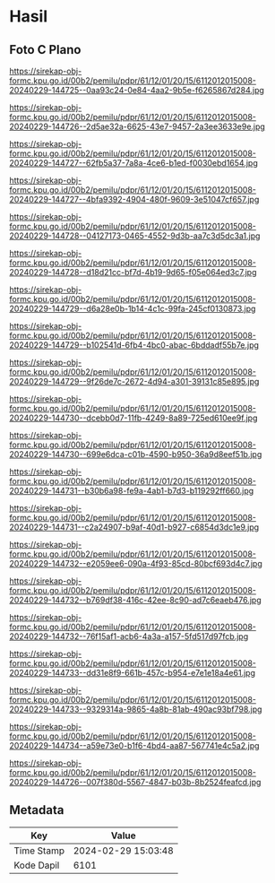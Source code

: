 # Hasil

## Foto C Plano

https://sirekap-obj-formc.kpu.go.id/00b2/pemilu/pdpr/61/12/01/20/15/6112012015008-20240229-144725--0aa93c24-0e84-4aa2-9b5e-f6265867d284.jpg

https://sirekap-obj-formc.kpu.go.id/00b2/pemilu/pdpr/61/12/01/20/15/6112012015008-20240229-144726--2d5ae32a-6625-43e7-9457-2a3ee3633e9e.jpg

https://sirekap-obj-formc.kpu.go.id/00b2/pemilu/pdpr/61/12/01/20/15/6112012015008-20240229-144727--62fb5a37-7a8a-4ce6-b1ed-f0030ebd1654.jpg

https://sirekap-obj-formc.kpu.go.id/00b2/pemilu/pdpr/61/12/01/20/15/6112012015008-20240229-144727--4bfa9392-4904-480f-9609-3e51047cf657.jpg

https://sirekap-obj-formc.kpu.go.id/00b2/pemilu/pdpr/61/12/01/20/15/6112012015008-20240229-144728--04127173-0465-4552-9d3b-aa7c3d5dc3a1.jpg

https://sirekap-obj-formc.kpu.go.id/00b2/pemilu/pdpr/61/12/01/20/15/6112012015008-20240229-144728--d18d21cc-bf7d-4b19-9d65-f05e064ed3c7.jpg

https://sirekap-obj-formc.kpu.go.id/00b2/pemilu/pdpr/61/12/01/20/15/6112012015008-20240229-144729--d6a28e0b-1b14-4c1c-99fa-245cf0130873.jpg

https://sirekap-obj-formc.kpu.go.id/00b2/pemilu/pdpr/61/12/01/20/15/6112012015008-20240229-144729--b102541d-6fb4-4bc0-abac-6bddadf55b7e.jpg

https://sirekap-obj-formc.kpu.go.id/00b2/pemilu/pdpr/61/12/01/20/15/6112012015008-20240229-144729--9f26de7c-2672-4d94-a301-39131c85e895.jpg

https://sirekap-obj-formc.kpu.go.id/00b2/pemilu/pdpr/61/12/01/20/15/6112012015008-20240229-144730--dcebb0d7-11fb-4249-8a89-725ed610ee9f.jpg

https://sirekap-obj-formc.kpu.go.id/00b2/pemilu/pdpr/61/12/01/20/15/6112012015008-20240229-144730--699e6dca-c01b-4590-b950-36a9d8eef51b.jpg

https://sirekap-obj-formc.kpu.go.id/00b2/pemilu/pdpr/61/12/01/20/15/6112012015008-20240229-144731--b30b6a98-fe9a-4ab1-b7d3-b119292ff660.jpg

https://sirekap-obj-formc.kpu.go.id/00b2/pemilu/pdpr/61/12/01/20/15/6112012015008-20240229-144731--c2a24907-b9af-40d1-b927-c6854d3dc1e9.jpg

https://sirekap-obj-formc.kpu.go.id/00b2/pemilu/pdpr/61/12/01/20/15/6112012015008-20240229-144732--e2059ee6-090a-4f93-85cd-80bcf693d4c7.jpg

https://sirekap-obj-formc.kpu.go.id/00b2/pemilu/pdpr/61/12/01/20/15/6112012015008-20240229-144732--b769df38-416c-42ee-8c90-ad7c6eaeb476.jpg

https://sirekap-obj-formc.kpu.go.id/00b2/pemilu/pdpr/61/12/01/20/15/6112012015008-20240229-144732--76f15af1-acb6-4a3a-a157-5fd517d97fcb.jpg

https://sirekap-obj-formc.kpu.go.id/00b2/pemilu/pdpr/61/12/01/20/15/6112012015008-20240229-144733--dd31e8f9-661b-457c-b954-e7e1e18a4e61.jpg

https://sirekap-obj-formc.kpu.go.id/00b2/pemilu/pdpr/61/12/01/20/15/6112012015008-20240229-144733--9329314a-9865-4a8b-81ab-490ac93bf798.jpg

https://sirekap-obj-formc.kpu.go.id/00b2/pemilu/pdpr/61/12/01/20/15/6112012015008-20240229-144734--a59e73e0-b1f6-4bd4-aa87-567741e4c5a2.jpg

https://sirekap-obj-formc.kpu.go.id/00b2/pemilu/pdpr/61/12/01/20/15/6112012015008-20240229-144726--007f380d-5567-4847-b03b-8b2524feafcd.jpg


## Metadata

| Key        | Value               |
| ---------- | ------------------- |
| Time Stamp | 2024-02-29 15:03:48 |
| Kode Dapil | 6101                |



